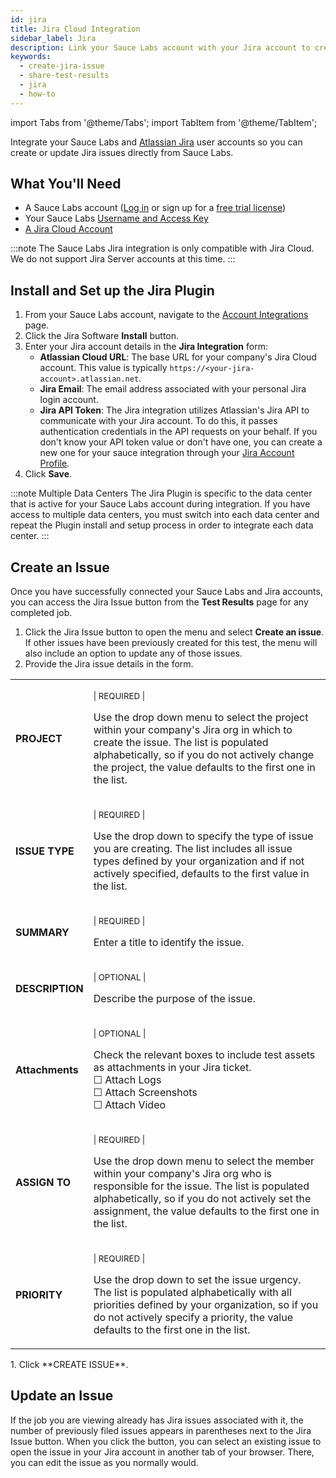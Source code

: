 ```yaml
---
id: jira
title: Jira Cloud Integration
sidebar_label: Jira
description: Link your Sauce Labs account with your Jira account to create an issue directly from Sauce Labs.
keywords:
  - create-jira-issue
  - share-test-results
  - jira
  - how-to
---
```


import Tabs from '@theme/Tabs';
import TabItem from '@theme/TabItem';

Integrate your Sauce Labs and [Atlassian Jira](https://www.atlassian.com/software/jira) user accounts so you can create or update Jira issues directly from Sauce Labs.

## What You'll Need

- A Sauce Labs account ([Log in](https://accounts.saucelabs.com/am/XUI/#login/) or sign up for a [free trial license](https://saucelabs.com/sign-up))
- Your Sauce Labs [Username and Access Key](https://app.saucelabs.com/user-settings)
- [A Jira Cloud Account](https://www.atlassian.com/software/jira)

:::note
The Sauce Labs Jira integration is only compatible with Jira Cloud. We do not support Jira Server accounts at this time.
:::

## Install and Set up the Jira Plugin

1. From your Sauce Labs account, navigate to the [Account Integrations](https://app.staging.saucelabs.net/integrations) page.
1. Click the Jira Software **Install** button.
1. Enter your Jira account details in the **Jira Integration** form:
   - **Atlassian Cloud URL**: The base URL for your company's Jira Cloud account. This value is typically `https://<your-jira-account>.atlassian.net`.
   - **Jira Email**: The email address associated with your personal Jira login account.
   - **Jira API Token**: The Jira integration utilizes Atlassian's Jira API to communicate with your Jira account. To do this, it passes authentication credentials in the API requests on your behalf. If you don't know your API token value or don't have one, you can create a new one for your sauce integration through your [Jira Account Profile](https://id.atlassian.com/manage-profile/security/api-tokens).
1. Click **Save**.

:::note Multiple Data Centers
The Jira Plugin is specific to the data center that is active for your Sauce Labs account during integration. If you have access to multiple data centers, you must switch into each data center and repeat the Plugin install and setup process in order to integrate each data center.
:::

## Create an Issue

Once you have successfully connected your Sauce Labs and Jira accounts, you can access the Jira Issue button from the **Test Results** page for any completed job.

1. Click the Jira Issue button to open the menu and select **Create an issue**. If other issues have been previously created for this test, the menu will also include an option to update any of those issues.
1. Provide the Jira issue details in the form.
<table id="table-api">
    <tr>
     <td><b>PROJECT</b></td>
     <td><p><small>| REQUIRED |</small></p><p>Use the drop down menu to select the project within your company's Jira org in which to create the issue. The list is populated alphabetically, so if you do not actively change the project, the value defaults to the first one in the list.</p></td>
    </tr>
    <tr>
     <td><b>ISSUE TYPE</b></td>
     <td><p><small>| REQUIRED | </small></p><p>Use the drop down to specify the type of issue you are creating. The list includes all issue types defined by your organization and if not actively specified, defaults to the first value in the list.</p></td>
    </tr>
    <tr>
     <td><b>SUMMARY</b></td>
     <td><p><small>| REQUIRED |</small></p><p>Enter a title to identify the issue.</p></td>
    </tr>
    <tr>
     <td><b>DESCRIPTION</b></td>
     <td><p><small>| OPTIONAL |</small></p><p>Describe the purpose of the issue.</p></td>
    </tr>
    <tr>
     <td><b>Attachments</b></td>
     <td><p><small>| OPTIONAL |</small></p><p>Check the relevant boxes to include test assets as attachments in your Jira ticket.<br/>&#9744; Attach Logs<br/>&#9744; Attach Screenshots<br/>&#9744; Attach Video</p></td>
    </tr>
    <tr>
     <td><b>ASSIGN TO</b></td>
     <td><p><small>| REQUIRED |</small></p><p>Use the drop down menu to select the member within your company's Jira org who is responsible for the issue. The list is populated alphabetically, so if you do not actively set the assignment, the value defaults to the first one in the list.</p></td>
    </tr>
    <tr>
     <td><b>PRIORITY</b></td>
     <td><p><small>| REQUIRED |</small></p><p>Use the drop down to set the issue urgency. The list is populated alphabetically with all priorities defined by your organization, so if you do not actively specify a priority, the value defaults to the first one in the list.</p></td>
    </tr>
</table>
1. Click **CREATE ISSUE**.

## Update an Issue

If the job you are viewing already has Jira issues associated with it, the number of previously filed issues appears in parentheses next to the Jira Issue button. When you click the button, you can select an existing issue to open the issue in your Jira account in another tab of your browser. There, you can edit the issue as you normally would.
